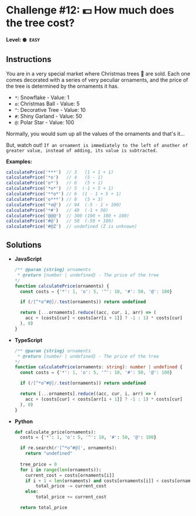 # Challenge #12: 💵 How much does the tree cost?

#### Level: `🟢 EASY`

## Instructions

You are in a very special market where Christmas trees 🎄 are sold. Each one comes decorated with a series of very peculiar ornaments, and the price of the tree is determined by the ornaments it has.

- `*`: Snowflake - Value: 1
- `o`: Christmas Ball - Value: 5
- `^`: Decorative Tree - Value: 10
- `#`: Shiny Garland - Value: 50
- `@`: Polar Star - Value: 100

Normally, you would sum up all the values of the ornaments and that's it…

But, watch out! `If an ornament is immediately to the left of another of greater value, instead of adding, its value is subtracted.`

**Examples:**

```js
calculatePrice('***')  // 3   (1 + 1 + 1)
calculatePrice('*o')   // 4   (5 - 1)
calculatePrice('o*')   // 6   (5 + 1)
calculatePrice('*o*')  // 5  (-1 + 5 + 1) 
calculatePrice('**o*') // 6  (1 - 1 + 5 + 1) 
calculatePrice('o***') // 8   (5 + 3)
calculatePrice('*o@')  // 94  (-5 - 1 + 100)
calculatePrice('*#')   // 49  (-1 + 50)
calculatePrice('@@@')  // 300 (100 + 100 + 100)
calculatePrice('#@')   // 50  (-50 + 100)
calculatePrice('#@Z')  // undefined (Z is unknown)
```

## Solutions

- **JavaScript**

  ```js
  /** @param {string} ornaments
   * @return {number | undefined} - The price of the tree
  */
  function calculatePrice(ornaments) {
    const costs = {'*': 1, 'o': 5, '^': 10, '#': 50, '@': 100}

    if (/[^*o^#@]/.test(ornaments)) return undefined

    return [...ornaments].reduce((acc, cur, i, arr) => (
      acc + (costs[cur] < costs[arr[i + 1]] ? -1 : 1) * costs[cur]
    ), 0)
  }
  ```

- **TypeScript**

  ```ts
  /** @param {string} ornaments
   * @return {number | undefined} - The price of the tree
  */
  function calculatePrice(ornaments: string): number | undefined {
    const costs = {'*': 1, 'o': 5, '^': 10, '#': 50, '@': 100}

    if (/[^*o^#@]/.test(ornaments)) return undefined

    return [...ornaments].reduce((acc, cur, i, arr) => (
      acc + (costs[cur] < costs[arr[i + 1]] ? -1 : 1) * costs[cur]
    ), 0)
  }
  ```

- **Python**

  ```py
  def calculate_price(ornaments):
    costs = {'*': 1, 'o': 5, '^': 10, '#': 50, '@': 100}

    if re.search(r'[^*o^#@]', ornaments):
      return "undefined"
    
    tree_price = 0
    for i in range(len(ornaments)):
      current_cost = costs[ornaments[i]]
      if i + 1 < len(ornaments) and costs[ornaments[i]] < costs[ornaments[i + 1]]:
          total_price -= current_cost
      else:
          total_price += current_cost

    return total_price
  ```
